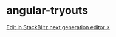 # angular-tryouts

[Edit in StackBlitz next generation editor ⚡️](https://stackblitz.com/~/github.com/Flyingbnjoplayer/angular-tryouts)